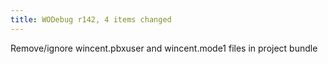 ```yaml
---
title: WODebug r142, 4 items changed
---
```


Remove/ignore wincent.pbxuser and wincent.mode1 files in project bundle
